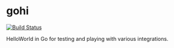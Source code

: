 gohi
====

[![Build Status](https://travis-ci.org/benr/gohi.svg?branch=master)](https://travis-ci.org/benr/gohi)

HelloWorld in Go for testing and playing with various integrations.

